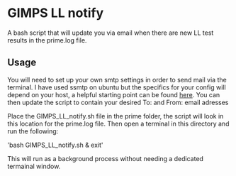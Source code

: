 # GIMPS LL notify

A bash script that will update you via email when there are new LL test results
in the prime.log file. 

## Usage

You will need to set up your own smtp settings in order to send mail via the
terminal. I have used ssmtp on ubuntu but the specifics for your config will
depend on your host, a helpful starting point can be found 
[here](https://wiki.archlinux.org/index.php/SSMTP). You can then update the 
script to contain your desired To: and From: email adresses

Place the GIMPS_LL_notify.sh file in the prime folder, the script will look
in this location for the prime.log file. Then open a terminal in this directory
and run the following: 

'bash GIMPS_LL_notify.sh & exit'

This will run as a background process without needing a dedicated termainal
window.
